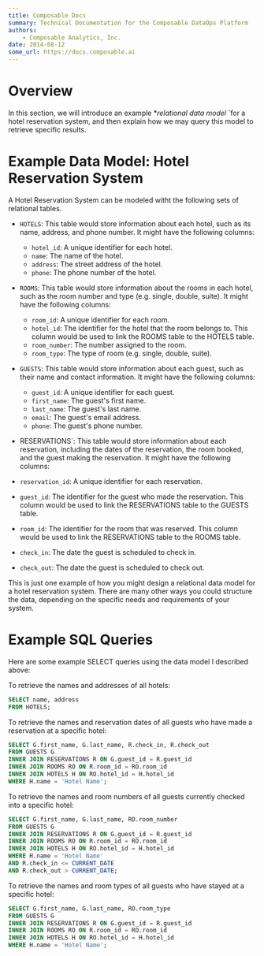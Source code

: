 ```yaml
---
title: Composable Docs
summary: Technical Documentation for the Composable DataOps Platform
authors:
    - Composable Analytics, Inc.
date: 2014-08-12
some_url: https://docs.composable.ai
---
```


# Overview 

In this section, we will introduce an example **relational data model* `for a hotel reservation system, and then explain how we may query this model to retrieve specific results.

# Example Data Model: Hotel Reservation System

A Hotel Reservation System can be modeled witht the following sets of relational tables.

* `HOTELS`: This table would store information about each hotel, such as its name, address, and phone number. It might have the following columns:
    * `hotel_id`: A unique identifier for each hotel.
    * `name`: The name of the hotel.
    * `address`: The street address of the hotel.
    * `phone`: The phone number of the hotel.

* `ROOMS`: This table would store information about the rooms in each hotel, such as the room number and type (e.g. single, double, suite). It might have the following columns:
    * `room_id`: A unique identifier for each room.
    * `hotel_id`: The identifier for the hotel that the room belongs to. This column would be used to link the ROOMS table to the HOTELS table.
    * `room_number`: The number assigned to the room.
    * `room_type`: The type of room (e.g. single, double, suite).

* `GUESTS`: This table would store information about each guest, such as their name and contact information. It might have the following columns:
    * `guest_id`: A unique identifier for each guest.
    * `first_name`: The guest's first name.
    * `last_name`: The guest's last name.
    * `email`: The guest's email address.
    * `phone`: The guest's phone number.

* RESERVATIONS`: This table would store information about each reservation, including the dates of the reservation, the room booked, and the guest making the reservation. It might have the following columns:
* `reservation_id`: A unique identifier for each reservation.
* `guest_id`: The identifier for the guest who made the reservation. This column would be used to link the RESERVATIONS table to the GUESTS table.
* `room_id`: The identifier for the room that was reserved. This column would be used to link the RESERVATIONS table to the ROOMS table.
* `check_in`: The date the guest is scheduled to check in.
* `check_out`: The date the guest is scheduled to check out.

This is just one example of how you might design a relational data model for a hotel reservation system. There are many other ways you could structure the data, depending on the specific needs and requirements of your system.

# Example SQL Queries

Here are some example SELECT queries using the data model I described above:

To retrieve the names and addresses of all hotels:

``` sql
SELECT name, address
FROM HOTELS;
```

To retrieve the names and reservation dates of all guests who have made a reservation at a specific hotel:

``` sql
SELECT G.first_name, G.last_name, R.check_in, R.check_out
FROM GUESTS G
INNER JOIN RESERVATIONS R ON G.guest_id = R.guest_id
INNER JOIN ROOMS RO ON R.room_id = RO.room_id
INNER JOIN HOTELS H ON RO.hotel_id = H.hotel_id
WHERE H.name = 'Hotel Name';
```

To retrieve the names and room numbers of all guests currently checked into a specific hotel:

``` sql
SELECT G.first_name, G.last_name, RO.room_number
FROM GUESTS G
INNER JOIN RESERVATIONS R ON G.guest_id = R.guest_id
INNER JOIN ROOMS RO ON R.room_id = RO.room_id
INNER JOIN HOTELS H ON RO.hotel_id = H.hotel_id
WHERE H.name = 'Hotel Name'
AND R.check_in <= CURRENT_DATE
AND R.check_out > CURRENT_DATE;
```

To retrieve the names and room types of all guests who have stayed at a specific hotel:

``` sql
SELECT G.first_name, G.last_name, RO.room_type
FROM GUESTS G
INNER JOIN RESERVATIONS R ON G.guest_id = R.guest_id
INNER JOIN ROOMS RO ON R.room_id = RO.room_id
INNER JOIN HOTELS H ON RO.hotel_id = H.hotel_id
WHERE H.name = 'Hotel Name';
```
